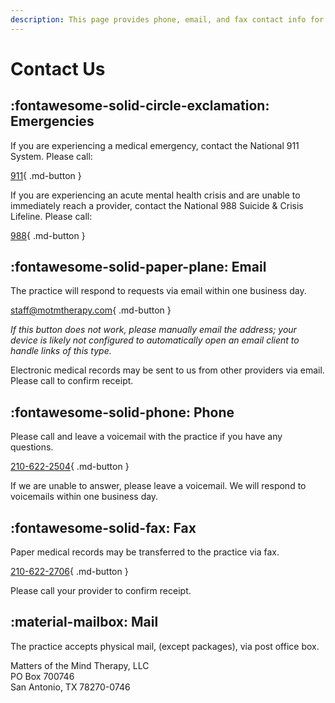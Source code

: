 ```yaml
---
description: This page provides phone, email, and fax contact info for Matters of the Mind Therapy, LLC.
---
```


# Contact Us

## :fontawesome-solid-circle-exclamation: Emergencies 

If you are experiencing a medical emergency, contact the National 911 System. Please call:

[911](tel:911){ .md-button }

If you are experiencing an acute mental health crisis and are unable to immediately reach a provider, contact the National 988 Suicide & Crisis Lifeline. Please call:

[988](tel:988){ .md-button }

## :fontawesome-solid-paper-plane: Email 

The practice will respond to requests via email within one business day.

[staff@motmtherapy.com](mailto:staff@motmtherapy.com){ .md-button }

_If this button does not work, please manually email the address;_
_your device is likely not configured to automatically open an email client to handle links of this type._

Electronic medical records may be sent to us from other providers via email. Please call to confirm receipt.


## :fontawesome-solid-phone: Phone

Please call and leave a voicemail with the practice if you have any questions.

[210-622-2504](tel:2106222504){ .md-button }

If we are unable to answer, please leave a voicemail. We will respond to voicemails within one business day.

## :fontawesome-solid-fax: Fax

Paper medical records may be transferred to the practice via fax.

[210-622-2706](tel:2106222706){ .md-button }

Please call your provider to confirm receipt.

## :material-mailbox: Mail

The practice accepts physical mail, (except packages), via post office box.

Matters of the Mind Therapy, LLC  
PO Box 700746  
San Antonio, TX 78270-0746

